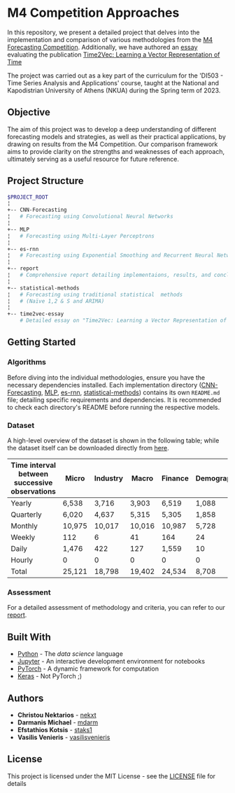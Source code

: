 # M4 Competition Approaches

In this repository, we present a detailed project that delves into the implementation and comparison of various methodologies from the [M4 Forecasting Competition](https://www.sciencedirect.com/science/article/pii/S0169207019301128). Additionally, we have authored an [essay](time2vec-essay/time2vec.pdf) evaluating the publication [Time2Vec: Learning a Vector Representation of Time](https://arxiv.org/abs/1907.05321)

The project was carried out as a key part of the curriculum for the 'DI503 - Time Series Analysis and Applications' course, taught at the National and Kapodistrian University of Athens (NKUA) during the Spring term of 2023. 

## Objective

The aim of this project was to develop a deep understanding of different forecasting models and strategies, as well as their practical applications, by drawing on results from the M4 Competition. Our comparison framework aims to provide clarity on the strengths and weaknesses of each approach, ultimately serving as a useful resource for future reference.


## Project Structure

```bash
$PROJECT_ROOT
¦
+-- CNN-Forecasting 
¦   # Forecasting using Convolutional Neural Networks
¦
+-- MLP
¦   # Forecasting using Multi-Layer Perceptrons
¦
+-- es-rnn 
¦   # Forecasting using Exponential Smoothing and Recurrent Neural Networks
¦
+-- report
¦   # Comprehensive report detailing implementaions, results, and conclusions
¦
+-- statistical-methods 
¦   # Forecasting using traditional statistical  methods
¦   # (Naïve 1,2 & S and ARIMA)
¦
+-- time2vec-essay
    # Detailed essay on "Time2Vec: Learning a Vector Representation of Time" concept
```

## Getting Started

### Algorithms

Before diving into the individual methodologies, ensure you have the necessary dependencies installed. Each implementation directory ([CNN-Forecasting](CNN-Forecasting), [MLP](MLP), [es-rnn](es-rnn), [statistical-methods](statistical-methods)) contains its own `README.md` file; detailing specific requirements and dependencies. It is recommended to check each directory's README before running the respective models.

### Dataset

A high-level overview of the dataset is shown in the following table; while the dataset itself can be downloaded directly from [here](https://github.com/M4Competition/M4-methods/tree/master/Dataset). 

| Time interval between successive observations | Micro | Industry | Macro | Finance | Demographic | Other | Total |
|------------------------------------------------|-------|----------|-------|---------|-------------|-------|-------|
| Yearly                                         | 6,538 | 3,716    | 3,903 | 6,519   | 1,088       | 1,236 | 23,000|
| Quarterly                                      | 6,020 | 4,637    | 5,315 | 5,305   | 1,858       | 865   | 24,000|
| Monthly                                        | 10,975| 10,017   | 10,016| 10,987  | 5,728       | 277   | 48,000|
| Weekly                                         | 112   | 6        | 41    | 164     | 24          | 12    | 359   |
| Daily                                          | 1,476 | 422      | 127   | 1,559   | 10          | 633   | 4,227 |
| Hourly                                         | 0     | 0        | 0     | 0       | 0           | 414   | 414   |
| Total                                          | 25,121| 18,798   | 19,402| 24,534  | 8,708       | 3,437 | 100,000|


### Assessment
For a detailed assessment of methodology and criteria, you can refer to our [report](report/report.pdf).


## Built With

* [Python](https://www.python.org) - The *data science* language
 * [Jupyter](https://jupyter.org/) - An interactive development environment for notebooks
* [PyTorch](https://www.pytorch.org/) - A dynamic framework for computation
* [Keras](https://keras.io/) - Not PyTorch ;)


## Authors

* **Christou Nektarios** - [nekxt](https://github.com/nekxt)
* **Darmanis Michael** - [mdarm](https://github.com/mdarm)
* **Efstathios Kotsis** - [staks1](https://github.com/staks1)
* **Vasilis Venieris** - [vasilisvenieris](https://github.com/vasilisvenieris)

## License

This project is licensed under the MIT License - see the [LICENSE](LICENSE) file for details

